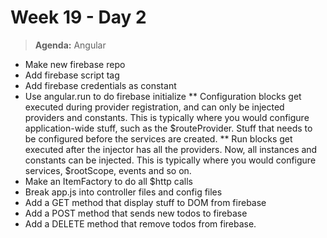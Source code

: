 # Week 19 - Day 2

> **Agenda:** Angular


* Make new firebase repo
* Add firebase script tag
* Add firebase credentials as constant 
* Use angular.run to do firebase initialize
	** Configuration blocks get executed during provider registration, and can only be injected providers and constants. This is typically where you would configure application-wide stuff, such as the $routeProvider. Stuff that needs to be configured before the services are created.
	** Run blocks get executed after the injector has all the providers. Now, all instances and constants can be injected. This is typically where you would configure services, $rootScope, events and so on.
* Make an ItemFactory to do all $http calls
* Break app.js into controller files and config files
* Add a GET method that display stuff to DOM from firebase
* Add a POST method that sends new todos to firebase
* Add a DELETE method that remove todos from firebase.

